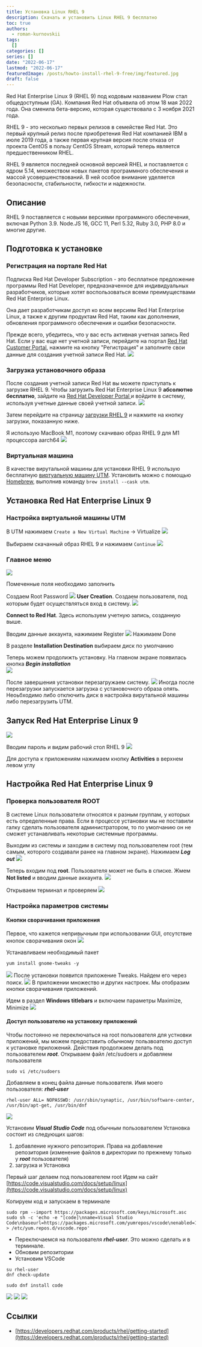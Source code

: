 ```yaml
---
title: Установка Linux RHEL 9
description: Скачать и установить Linux RHEL 9 бесплатно
toc: true
authors:
  - roman-kurnovskii
tags:
  []
categories: []
series: []
date: "2022-06-17"
lastmod: "2022-06-17"
featuredImage: /posts/howto-install-rhel-9-free/img/featured.jpg
draft: false
---
```



Red Hat Enterprise Linux 9 (RHEL 9) под кодовым названием Plow стал общедоступным (GA). Компания Red Hat объявила об этом 18 мая 2022 года. Она сменила бета-версию, которая существовала с 3 ноября 2021 года.

RHEL 9 - это несколько первых релизов в семействе Red Hat. Это первый крупный релиз после приобретения Red Hat компанией IBM в июле 2019 года, а также первая крупная версия после отказа от проекта CentOS в пользу CentOS Stream, который теперь является предшественником RHEL.

RHEL 9 является последней основной версией RHEL и поставляется с ядром 5.14, множеством новых пакетов программного обеспечения и массой усовершенствований. В ней особое внимание уделяется безопасности, стабильности, гибкости и надежности.

## Описание
RHEL 9 поставляется с новыми версиями программного обеспечения, включая Python 3.9. Node.JS 16, GCC 11, Perl 5.32, Ruby 3.0, PHP 8.0 и многие другие.

## Подготовка к установке

### Регистрация на портале Red Hat

Подписка Red Hat Developer Subscription - это бесплатное предложение программы Red Hat Developer, предназначенное для индивидуальных разработчиков, которые хотят воспользоваться всеми преимуществами Red Hat Enterprise Linux.

Она дает разработчикам доступ ко всем версиям Red Hat Enterprise Linux, а также к другим продуктам Red Hat, таким как дополнения, обновления программного обеспечения и ошибки безопасности.

Прежде всего, убедитесь, что у вас есть активная учетная запись Red Hat. Если у вас еще нет учетной записи, перейдите на портал [Red Hat Customer Portal](https://access.redhat.com/), нажмите на кнопку "Регистрация" и заполните свои данные для создания учетной записи Red Hat.
![](img/01.png)

### Загрузка установочного образа
После создания учетной записи Red Hat вы можете приступать к загрузке RHEL 9. Чтобы загрузить Red Hat Enterprise Linux 9 **абсолютно бесплатно**, зайдите на [Red Hat Developer Portal ](https://developers.redhat.com/products/rhel/overview) и войдите в систему, используя учетные данные своей учетной записи.
![](img/01-01.png)

Затем перейдите на страницу [загрузки RHEL 9](https://developers.redhat.com/products/rhel/download) и нажмите на кнопку загрузки, показанную ниже.

Я использую MacBook M1, поэтому скачиваю образ RHEL 9 для M1 процессора aarch64
![](img/01-02.png)

### Виртуальная машина
В качестве вирутальной машины для установки RHEL 9 использую бесплатную [виртуальную машину UTM](https://mac.getutm.app/). Установить можно с помощью [Homebrew](https://romankurnovskii.com/posts/mac-setup-development/#homebrew), выполнив команду `brew install --cask utm`.

## Установка Red Hat Enterprise Linux 9

### Настройка виртуальной машины UTM
В UTM нажимаем `Create a New Virtual Machine` -> Virtualize
![](img/02-02.png)

Выбираем скачанный образ RHEL 9 и нажимаем `Continue`
![](img/02-01.png)


### Главное меню
![](img/02.png)

Помеченные поля необходимо заполнить

Создаем Root Password
![](img/03.png)
**User Creation**. Создаем пользователя, под которым будет осуществляться вход в систему.
![](img/04.png)


**Connect to Red Hat**. Здесь используем учетную запись, созданную выше. 

Вводим данные аккаунта, нажимаем Register
![](img/06.png)
Нажимаем Done

В разделе **Installation Destination** выбираем диск по умолчанию

Теперь можем продолижть установку. На главном экране появилась кнопка ***Begin installation***  
![](img/05.png)

После завершения установки перезагружаем систему. 
![](img/02-03.png)
Иногда после перезагрузки запускается загрузка с установочного образа опять. Неоьбходимо либо отключить диск в настройка вирутальной машины либо перезагрузить UTM.


## Запуск Red Hat Enterprise Linux 9

![](img/07.png)

Вводим пароль и видим рабочий стол RHEL 9
![](img/07-01.png)

Для доступа к приложениям нажимаем кнопку **Activities** в верхнем левом углу

## Настройка Red Hat Enterprise Linux 9

### Проверка пользователя ROOT
В системе Linux пользователи относятся к разным группам, у которых есть определенные права. Если в процессе установки мы не поставили галку сделать пользователя администратором, то по умолчанию он не сможет устанавливать некоторые системные программы. 

Выходим из системы и заходим в систему под пользователем root (тем самым, которого создавали ранее на главном экране). Нажимаем ***Log out***
![](img/07-03.png)

Теперь входим под **root**. Пользователя может не быть в списке. Жмем **Not listed** и вводим данные аккаунта. 
![](img/07-04.png)

Открываем терминал и проверяем
![](img/07-05.png)


### Настройка параметров системы

#### Кнопки сворачивания приложения
Первое, что кажется непривычным при использовании GUI, отсутствие кнопок сворачивания окон
![](img/07-02.png)

Устанавливаем необходимый пакет
```
yum install gnome-tweaks -y
```
![](img/07-06.png)
После установки появится приложение Tweaks. Найдем его через поиск.
![](img/07-07.png)
В приложении множество и других настроек. Мы отобразим кнопки сворачивания приложений.

Идем в раздел **Windows titlebars** и включаем параметры Maximize, Minimize
![](img/07-08.png)

#### Доступ пользователю на установку приложений

Чтобы постоянно не переключаться на root пользователя для устновки приложений, мы можем предоставить обычному пользвоателю доступ к установке приложений.
Действия продолжаем делать под пользователем  ***root***.
Открываем файл /etc/sudoers и добавляем пользователя

```
sudo vi /etc/sudoers
```

Добавляем в конец файла данные пользователя. Имя моего пользователя: ***rhel-user***
```
rhel-user ALL= NOPASSWD: /usr/sbin/synaptic, /usr/bin/software-center, /usr/bin/apt-get, /usr/bin/dnf
```
![](img/07-09.png)

Установим ***Visual Studio Code*** под обычным пользователем
Установка состоит из следующих шагов:
1. добавление нужного репозитория. Права на добавление репозитория (изменение файлов в директории по прежнему только у ***root*** пользователя)
2. загрузка и Установка

Первый шаг делаем под пользователем root
Идем на сайт [https://code.visualstudio.com/docs/setup/linux](https://code.visualstudio.com/docs/setup/linux)

Копируем код и запускаем в терминале
```
sudo rpm --import https://packages.microsoft.com/keys/microsoft.asc
sudo sh -c 'echo -e "[code]\nname=Visual Studio Code\nbaseurl=https://packages.microsoft.com/yumrepos/vscode\nenabled=1\ngpgcheck=1\ngpgkey=https://packages.microsoft.com/keys/microsoft.asc" > /etc/yum.repos.d/vscode.repo'
```

- Переключаемся на пользователя ***rhel-user***. Это можно сделать и в терминале.
- Обновим репозитории
- Установим VSCode

```
su rhel-user
dnf check-update

sudo dnf install code
```

![](img/07-10.png)
![](img/07-11.png)
![](img/07-12.png)



## Ссылки
- [https://developers.redhat.com/products/rhel/getting-started](https://developers.redhat.com/products/rhel/getting-started)
